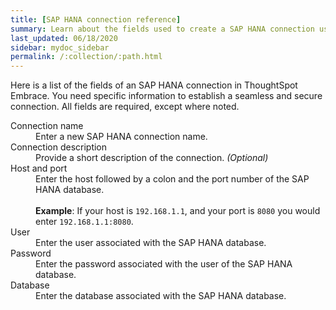 ```yaml
---
title: [SAP HANA connection reference]
summary: Learn about the fields used to create a SAP HANA connection using ThoughtSpot Embrace.
last_updated: 06/18/2020
sidebar: mydoc_sidebar
permalink: /:collection/:path.html
---
```


Here is a list of the fields of an SAP HANA connection in ThoughtSpot Embrace. You need specific information to establish a seamless and secure connection. All fields are required, except where noted.

<dl id="embrace-HANA-ref">
  <dlentry id="embrace-HANA-ref-connection-name">
    <dt>Connection name</dt>
    <dd>Enter a new SAP HANA connection name.</dd>
  </dlentry>
  <dlentry id="embrace-HANA-ref-connection-description">
    <dt>Connection description</dt>
    <dd>Provide a short description of the connection. <i>(Optional)</i></dd>
  </dlentry>
  <dlentry id="embrace-HANA-ref-host-port">
    <dt>Host and port</dt>
    <dd>Enter the host followed by a colon and the port number of the SAP HANA database.<br/><br>
    <strong>Example</strong>: If your host is <code>192.168.1.1</code>, and your port is <code>8080</code> you would enter <code>192.168.1.1:8080</code>. </dd>
  </dlentry>
  <dlentry id="embrace-HANA-user-id">
    <dt>User</dt>
    <dd>Enter the user associated with the SAP HANA database.</dd>
  </dlentry>
  <dlentry id="embrace-HANA-password">
    <dt>Password</dt>
    <dd>Enter the password associated with the user of the SAP HANA database.</dd>
  </dlentry>
  <dlentry id="embrace-HANA-password">
    <dt>Database</dt>
    <dd>Enter the database associated with the SAP HANA database.</dd>
  </dlentry>
</dl>  
